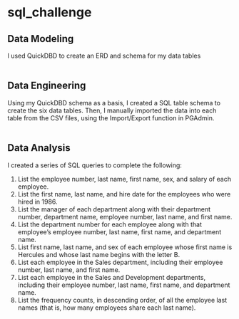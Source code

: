 # sql_challenge

## Data Modeling

I used QuickDBD to create an ERD and schema for my data tables
<br><br>

## Data Engineering

Using my QuickDBD schema as a basis, I created a SQL table schema to create the six data tables. Then, I manually imported the data into each table from the CSV files, using the Import/Export function in PGAdmin.
<br><br>

## Data Analysis

I created a series of SQL queries to complete the following:

1. List the employee number, last name, first name, sex, and salary of each employee.
2. List the first name, last name, and hire date for the employees who were hired in 1986.
3. List the manager of each department along with their department number, department name, employee number, last name, and first name.
4. List the department number for each employee along with that employee’s employee number, last name, first name, and department name.
5. List first name, last name, and sex of each employee whose first name is Hercules and whose last name begins with the letter B.
6. List each employee in the Sales department, including their employee number, last name, and first name.
7. List each employee in the Sales and Development departments, including their employee number, last name, first name, and department name.
8. List the frequency counts, in descending order, of all the employee last names (that is, how many employees share each last name).
